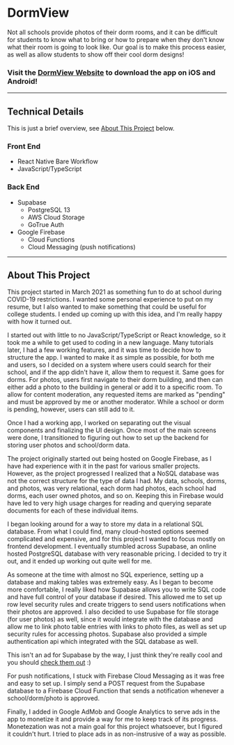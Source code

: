 # DormView

Not all schools provide photos of their dorm rooms, and it can be difficult for students to know what to bring or how to prepare when they don't know what their room is going to look like. Our goal is to make this process easier, as well as allow students to show off their cool dorm designs!

### Visit the [DormView Website](https://dormviewapp.com) to download the app on iOS and Android!

---

## Technical Details

This is just a brief overview, see [About This Project](#about-this-project) below.

### Front End

- React Native Bare Workflow
- JavaScript/TypeScript

### Back End

- Supabase
  - PostgreSQL 13
  - AWS Cloud Storage
  - GoTrue Auth
- Google Firebase
  - Cloud Functions
  - Cloud Messaging (push notifications)

---

## About This Project

This project started in March 2021 as something fun to do at school during COVID-19 restrictions. I wanted some personal experience to put on my resume, but I also wanted to make something that could be useful for college students. I ended up coming up with this idea, and I'm really happy with how it turned out.

I started out with little to no JavaScript/TypeScript or React knowledge, so it took me a while to get used to coding in a new language. Many tutorials later, I had a few working features, and it was time to decide how to structure the app. I wanted to make it as simple as possible, for both me and users, so I decided on a system where users could search for their school, and if the app didn't have it, allow them to request it. Same goes for dorms. For photos, users first navigate to their dorm building, and then can either add a photo to the building in general or add it to a specific room. To allow for content moderation, any requested items are marked as "pending" and must be approved by me or another moderator. While a school or dorm is pending, however, users can still add to it.

Once I had a working app, I worked on separating out the visual components and finalizing the UI design. Once most of the main screens were done, I transitioned to figuring out how to set up the backend for storing user photos and school/dorm data.

The project originally started out being hosted on Google Firebase, as I have had experience with it in the past for various smaller projects. However, as the project progressed I realized that a NoSQL database was not the correct structure for the type of data I had. My data, schools, dorms, and photos, was very relational, each dorm had photos, each school had dorms, each user owned photos, and so on. Keeping this in Firebase would have led to very high usage charges for reading and querying separate documents for each of these individual items.

I began looking around for a way to store my data in a relational SQL database. From what I could find, many cloud-hosted options seemed complicated and expensive, and for this project I wanted to focus mostly on frontend development. I eventually stumbled across Supabase, an online hosted PostgreSQL database with very reasonable pricing. I decided to try it out, and it ended up working out quite well for me.

As someone at the time with almost no SQL experience, setting up a database and making tables was extremely easy. As I began to become more comfortable, I really liked how Supabase allows you to write SQL code and have full control of your database if desired. This allowed me to set up row level security rules and create triggers to send users notifications when their photos are approved. I also decided to use Supabase for file storage (for user photos) as well, since it would integrate with the database and allow me to link photo table entries with links to photo files, as well as set up security rules for accessing photos. Supabase also provided a simple authentication api which integrated with the SQL database as well.

This isn't an ad for Supabase by the way, I just think they're really cool and you should [check them out](https://supabase.com) :)

For push notifications, I stuck with Firebase Cloud Messaging as it was free and easy to set up. I simply send a POST request from the Supabase database to a Firebase Cloud Function that sends a notification whenever a school/dorm/photo is approved.

Finally, I added in Google AdMob and Google Analytics to serve ads in the app to monetize it and provide a way for me to keep track of its progress. Monetezation was not a main goal for this project whatsoever, but I figured it couldn't hurt. I tried to place ads in as non-instrusive of a way as possible.
